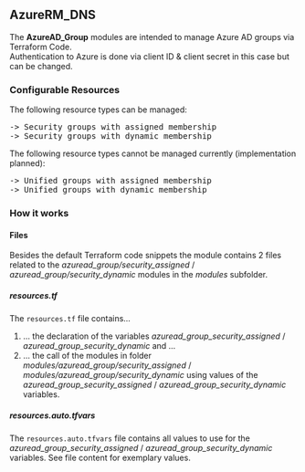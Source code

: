 ## AzureRM_DNS

The <b>AzureAD_Group</b> modules are intended to manage Azure AD groups via Terraform Code.  
Authentication to Azure is done via client ID & client secret in this case but can be changed.

### Configurable Resources

The following resource types can be managed:

<pre>
-> Security groups with assigned membership
-> Security groups with dynamic membership
</pre>

The following resource types cannot be managed currently (implementation planned):

<pre>
-> Unified groups with assigned membership
-> Unified groups with dynamic membership
</pre>

### How it works

#### Files

Besides the default Terraform code snippets the module contains 2 files related to the <i>azuread_group/security_assigned</i> / <i>azuread_group/security_dynamic</i> modules in the <i>modules</i> subfolder.

##### resources.tf

The <code>resources.tf</code> file contains...  
1) ... the declaration of the variables <i>azuread_group_security_assigned</i> / <i>azuread_group_security_dynamic</i> and ...
2) ... the call of the modules in folder <i>modules/azuread_group/security_assigned</i> / <i>modules/azuread_group/security_dynamic</i> using values of the <i>azuread_group_security_assigned</i> / <i>azuread_group_security_dynamic</i> variables.

##### resources.auto.tfvars

The <code>resources.auto.tfvars</code> file contains all values to use for the <i>azuread_group_security_assigned</i> / <i>azuread_group_security_dynamic</i> variables. See file content for exemplary values.
